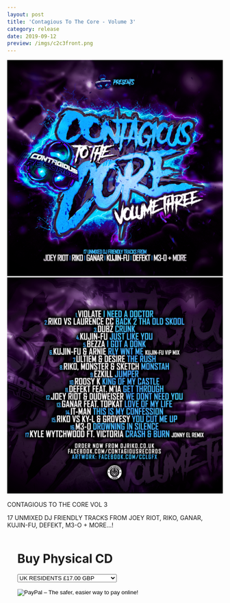 ```yaml
---
layout: post
title: 'Contagious To The Core - Volume 3'
category: release
date: 2019-09-12
preview: /imgs/c2c3front.png
---
```


![Front](/imgs/c2c3front.png)
![Back](/imgs/c2c3reverse.png)

CONTAGIOUS TO THE CORE VOL 3

17 UNMIXED DJ FRIENDLY TRACKS FROM JOEY RIOT, RIKO, GANAR, KUJIN-FU, DEFEKT, M3-O + MORE...!

<div class="row">
    <div class="column">
        <ul class="one">
            <p><h1>Buy Physical CD</h1></p>
            <form action="https://www.paypal.com/cgi-bin/webscr" method="post" target="_top">
                <input type="hidden" name="cmd" value="_s-xclick">
                <input type="hidden" name="hosted_button_id" value="DH89RXF4NGPQY">
                <input type="hidden" name="on0" value="BUY NOW">
                <select name="os0">
                    <option value="UK RESIDENTS">UK RESIDENTS £17.00 GBP</option>
                    <option value="REST OF WORLD">REST OF WORLD £22.50 GBP</option>
                    <option value="DIGITAL DOWNLOAD">DIGITAL DOWNLOAD £15.00 GBP</option>
                </select>
                <input type="hidden" name="currency_code" value="GBP">
                <p>
                    <input type="image" src="https://www.paypalobjects.com/en_US/GB/i/btn/btn_buynowCC_LG.gif" border="0" name="submit" alt="PayPal – The safer, easier way to pay online!">
                    <img alt="" border="0" src="https://www.paypalobjects.com/en_GB/i/scr/pixel.gif" alt="PayPal – The safer, easier way to pay online!" width="1" height="1">
                </p>
            </form>
        </ul>
    </div>
</div>

